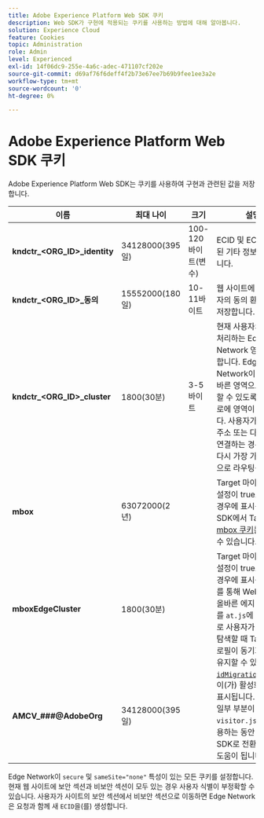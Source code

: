 ```yaml
---
title: Adobe Experience Platform Web SDK 쿠키
description: Web SDK가 구현에 적용되는 쿠키를 사용하는 방법에 대해 알아봅니다.
solution: Experience Cloud
feature: Cookies
topic: Administration
role: Admin
level: Experienced
exl-id: 14f06dc9-255e-4a6c-adec-471107cf202e
source-git-commit: d69af76f6deff4f2b73e67ee7b69b9fee1ee3a2e
workflow-type: tm+mt
source-wordcount: '0'
ht-degree: 0%

---
```


# Adobe Experience Platform Web SDK 쿠키

Adobe Experience Platform Web SDK는 쿠키를 사용하여 구현과 관련된 값을 저장합니다.

| 이름 | 최대 나이 | 크기 | 설명 |
|---|---|---|---|
| **kndctr_&lt;ORG_ID>_identity** | 34128000(395일) | 100-120바이트(변수) | ECID 및 ECID와 관련된 기타 정보를 저장합니다. |
| **kndctr_&lt;ORG_ID>_동의** | 15552000(180일) | 10-11바이트 | 웹 사이트에 대한 사용자의 동의 환경 설정을 저장합니다. |
| **kndctr_&lt;ORG_ID>_cluster** | 1800(30분) | 3-5바이트 | 현재 사용자의 요청을 처리하는 Edge Network 영역을 저장합니다. Edge Network이 요청을 올바른 영역으로 라우팅할 수 있도록 URL 경로에 영역이 사용됩니다. 사용자가 다른 IP 주소 또는 다른 세션에 연결하는 경우 요청이 다시 가장 가까운 영역으로 라우팅됩니다. |
| **mbox** | 63072000(2년) | | Target 마이그레이션 설정이 true로 설정된 경우에 표시됩니다. 웹 SDK에서 Target [mbox 쿠키](https://developer.adobe.com/target/implement/client-side/atjs/atjs-cookies/)를 설정할 수 있습니다. |
| **mboxEdgeCluster** | 1800(30분) | | Target 마이그레이션 설정이 true로 설정된 경우에 표시됩니다. 이를 통해 Web SDK는 올바른 에지 클러스터를 `at.js`에 전달하므로 사용자가 사이트를 탐색할 때 Target 프로필이 동기화 상태를 유지할 수 있습니다. |
| **AMCV_###@AdobeOrg** | 34128000(395일) | | [`idMigrationEnabled`](https://experienceleague.adobe.com/en/docs/experience-platform/web-sdk/commands/configure/idmigrationenabled)이(가) 활성화된 경우 표시됩니다. 사이트의 일부 부분이 `visitor.js`을(를) 사용하는 동안 Web SDK로 전환하는 데 도움이 됩니다. |

Edge Network이 `secure` 및 `sameSite="none"` 특성이 있는 모든 쿠키를 설정합니다. 현재 웹 사이트에 보안 섹션과 비보안 섹션이 모두 있는 경우 사용자 식별이 부정확할 수 있습니다. 사용자가 사이트의 보안 섹션에서 비보안 섹션으로 이동하면 Edge Network은 요청과 함께 새 `ECID`을(를) 생성합니다.
